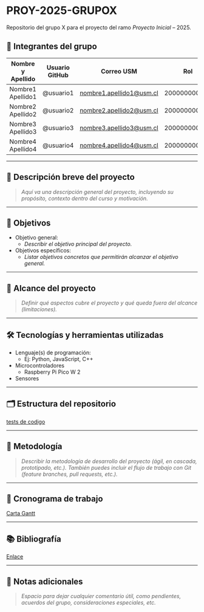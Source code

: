 # PROY-2025-GRUPOX

Repositorio del grupo X para el proyecto del ramo *Proyecto Inicial* – 2025.

## 👥 Integrantes del grupo

| Nombre y Apellido | Usuario GitHub | Correo USM               | Rol          |
| ----------------- | -------------- | ------------------------ | ------------ |
| Nombre1 Apellido1 | @usuario1      | nombre1.apellido1@usm.cl | 200000000000 |
| Nombre2 Apellido2 | @usuario2      | nombre2.apellido2@usm.cl | 200000000000 |
| Nombre3 Apellido3 | @usuario3      | nombre3.apellido3@usm.cl | 200000000000 |
| Nombre4 Apellido4 | @usuario4      | nombre4.apellido4@usm.cl | 200000000000 |

---

## 📝 Descripción breve del proyecto

> *Aquí va una descripción general del proyecto, incluyendo su propósito, contexto dentro del curso y motivación.*

---

## 🎯 Objetivos

- Objetivo general:
  - *Describir el objetivo principal del proyecto.*
- Objetivos específicos:
  - *Listar objetivos concretos que permitirán alcanzar el objetivo general.*

---

## 🧩 Alcance del proyecto

> *Definir qué aspectos cubre el proyecto y qué queda fuera del alcance (limitaciones).*

---

## 🛠️ Tecnologías y herramientas utilizadas

- Lenguaje(s) de programación:
  - Ej: Python, JavaScript, C++
- Microcontroladores
  - Raspberry Pi Pico W 2
- Sensores

---

## 🗂️ Estructura del repositorio

[tests de codigo](https://github.com/Abonalde77/PLANTILLA-PROY-2025/tree/main/test
)

---

## 🧪 Metodología

> *Describir la metodología de desarrollo del proyecto (ágil, en cascada, prototipado, etc.). También puedes incluir el flujo de trabajo con Git (feature branches, pull requests, etc.).*

---

## 📅 Cronograma de trabajo


[Carta Gantt](https://google.com)

---

## 📚 Bibliografía

[Enlace](https://google.com)

---

## 📌 Notas adicionales

> *Espacio para dejar cualquier comentario útil, como pendientes, acuerdos del grupo, consideraciones especiales, etc.*
